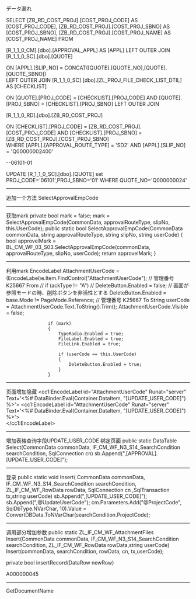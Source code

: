 データ漏れ

SELECT  [ZB_RD_COST_PROJ].[COST_PROJ_CODE] AS [COST_PROJ_CODE],  [ZB_RD_COST_PROJ].[COST_PROJ_SBNO] AS [COST_PROJ_SBNO],  [ZB_RD_COST_PROJ].[COST_PROJ_NAME] AS [COST_PROJ_NAME] FROM 

[R_1_1_0_CM].[dbo].[APPROVAL_APPL] AS [APPL]  LEFT OUTER JOIN 
[R_1_1_0_SC].[dbo].[QUOTE]  

ON [APPL].[SLIP_NO] = CONCAT([QUOTE].[QUOTE_NO],[QUOTE].[QUOTE_SBNO])  
LEFT OUTER JOIN 
[R_1_1_0_SC].[dbo].[ZL_PROJ_FILE_CHECK_LIST_DTIL] AS [CHECKLIST] 
  
ON [QUOTE].[PROJ_CODE] = [CHECKLIST].[PROJ_CODE] AND [QUOTE].[PROJ_SBNO] = [CHECKLIST].[PROJ_SBNO]  LEFT OUTER JOIN 

[R_1_1_0_RD].[dbo].[ZB_RD_COST_PROJ] 

ON [CHECKLIST].[PROJ_CODE] = [ZB_RD_COST_PROJ].[COST_PROJ_CODE] AND [CHECKLIST].[PROJ_SBNO] = [ZB_RD_COST_PROJ].[COST_PROJ_SBNO]  
WHERE  [APPL].[APPROVAL_ROUTE_TYPE] = 'SD2'  AND [APPL].[SLIP_NO] = 'Q00000002400' 


--06101-01

UPDATE [R_1_1_0_SC].[dbo].[QUOTE] set PROJ_CODE='06101',PROJ_SBNO='01'  WHERE   QUOTE_NO='Q000000024'


- - -
追加一个方法
SelectApprovalEmpCode
- - -
获取mark
private bool mark = false;
mark = SelectApprovalEmpCode(CommonData, approvalRouteType, slipNo, this.UserCode);
        public static bool SelectApprovalEmpCode(CommonData commonData, string approvalRouteType, string slipNo, string userCode)
        {
            bool approvelMark = BL_CM_WF_03_S03.SelectApprovalEmpCode(commonData, approvalRouteType, slipNo, userCode);
            return approvelMark;
        }
- - -
利用mark
                   EncodeLabel AttachmentUserCode = (EncodeLabel)e.Item.FindControl("AttachmentUserCode");
                    // 管理番号 K25667 From
                    //					if (ackType != "A")
                    //						DeleteButton.Enabled = false;
                    // 画面が参照モードの時、削除ボタンを非活性とする
                    DeleteButton.Enabled = base.Mode != PageMode.Reference;
                    // 管理番号 K25667 To
                    String userCode = AttachmentUserCode.Text.ToString().Trim();
                    AttachmentUserCode.Visible = false;

                    if (mark)
                    {
                        TypeRadio.Enabled = true;
                        FileLabel.Enabled = true;
                        FileLink.Enabled = true;

                        if (userCode == this.UserCode)
                        {
                            DeleteButton.Enabled = true;
                        }
                    }

- - -
页面增加隐藏
<cc1:EncodeLabel id="AttachmentUserCode" Runat="server" Text='<%# DataBinder.Eval(Container.DataItem, "[UPDATE_USER_CODE]") %>'>
<cc1:EncodeLabel id="AttachmentUserCode" Runat="server" Text='<%# DataBinder.Eval(Container.DataItem, "[UPDATE_USER_CODE]") %>'>					
												</cc1:EncodeLabel>
- - -
增加表格查询字段UPDATE_USER_CODE 绑定页面
public static DataTable Select(CommonData commonData, IF_CM_WF_N3_S14_SearchCondition searchCondition, SqlConnection cn)
sb.Append(",[APPROVAL].[UPDATE_USER_CODE]");
- - -
登录
public static void Insert(
		CommonData commonData, IF_CM_WF_N3_S14_SearchCondition searchCondition, ZL_IF_CM_WF_RowData rowData, SqlConnection cn ,SqlTransaction tx,string userCode)
 sb.Append(",[UPDATE_USER_CODE]");
 sb.Append(",@UpdateUserCode");
 cm.Parameters.Add("@ProjectCode", SqlDbType.NVarChar, 10).Value = ConvertDBData.ToNVarChar(searchCondition.ProjectCode);
- - -
调用部分增加参数
public static ZL_IF_CM_WF_AttachmentFiles Insert(CommonData commonData, IF_CM_WF_N3_S14_SearchCondition searchCondition, ZL_IF_CM_WF_RowData rowData,string userCode)
Insert(commonData, searchCondition, rowData, cn, tx,userCode);


private bool insertRecord(DataRow newRow)


A000000045

- - - 
GetDocumentName
